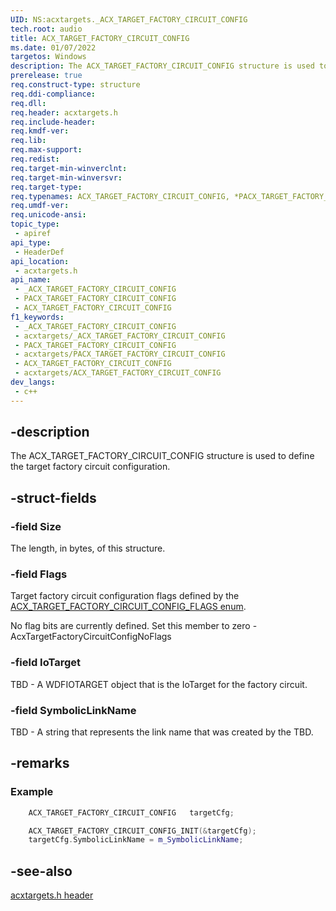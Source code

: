 ```yaml
---
UID: NS:acxtargets._ACX_TARGET_FACTORY_CIRCUIT_CONFIG
tech.root: audio
title: ACX_TARGET_FACTORY_CIRCUIT_CONFIG
ms.date: 01/07/2022
targetos: Windows
description: The ACX_TARGET_FACTORY_CIRCUIT_CONFIG structure is used to define the target factory circuit configuration. 
prerelease: true
req.construct-type: structure
req.ddi-compliance: 
req.dll: 
req.header: acxtargets.h
req.include-header: 
req.kmdf-ver: 
req.lib: 
req.max-support: 
req.redist: 
req.target-min-winverclnt: 
req.target-min-winversvr: 
req.target-type: 
req.typenames: ACX_TARGET_FACTORY_CIRCUIT_CONFIG, *PACX_TARGET_FACTORY_CIRCUIT_CONFIG
req.umdf-ver: 
req.unicode-ansi: 
topic_type:
 - apiref
api_type:
 - HeaderDef
api_location:
 - acxtargets.h
api_name:
 - _ACX_TARGET_FACTORY_CIRCUIT_CONFIG
 - PACX_TARGET_FACTORY_CIRCUIT_CONFIG
 - ACX_TARGET_FACTORY_CIRCUIT_CONFIG
f1_keywords:
 - _ACX_TARGET_FACTORY_CIRCUIT_CONFIG
 - acxtargets/_ACX_TARGET_FACTORY_CIRCUIT_CONFIG
 - PACX_TARGET_FACTORY_CIRCUIT_CONFIG
 - acxtargets/PACX_TARGET_FACTORY_CIRCUIT_CONFIG
 - ACX_TARGET_FACTORY_CIRCUIT_CONFIG
 - acxtargets/ACX_TARGET_FACTORY_CIRCUIT_CONFIG
dev_langs:
 - c++
---
```


## -description

The ACX_TARGET_FACTORY_CIRCUIT_CONFIG structure is used to define the target factory circuit configuration. 

## -struct-fields

### -field Size

The length, in bytes, of this structure.

### -field Flags

Target factory circuit configuration flags defined by the [ACX_TARGET_FACTORY_CIRCUIT_CONFIG_FLAGS enum](ne-acxtargets-acx_target_factory_circuit_config_flags.md). 

No flag bits are currently defined. Set this member to zero - AcxTargetFactoryCircuitConfigNoFlags

### -field IoTarget

TBD -  A WDFIOTARGET object that is the IoTarget for the factory circuit.

### -field SymbolicLinkName

TBD - A string that represents the link name that was created by the TBD.

## -remarks

### Example

```cpp
    ACX_TARGET_FACTORY_CIRCUIT_CONFIG   targetCfg;

    ACX_TARGET_FACTORY_CIRCUIT_CONFIG_INIT(&targetCfg);
    targetCfg.SymbolicLinkName = m_SymbolicLinkName; 
```

## -see-also

[acxtargets.h header](index.md)